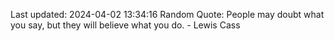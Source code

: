 Last updated: 2024-04-02 13:34:16
Random Quote: People may doubt what you say, but they will believe what you do. - Lewis Cass